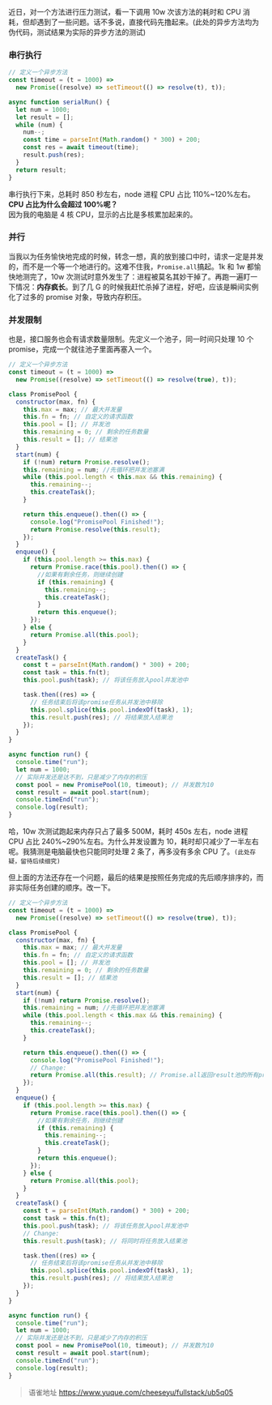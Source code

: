近日，对一个方法进行压力测试，看一下调用 10w 次该方法的耗时和 CPU 消耗，但却遇到了一些问题。话不多说，直接代码先撸起来。(此处的异步方法均为伪代码，测试结果为实际的异步方法的测试)

### 串行执行

```javascript
// 定义一个异步方法
const timeout = (t = 1000) =>
  new Promise((resolve) => setTimeout(() => resolve(t), t));

async function serialRun() {
  let num = 1000;
  let result = [];
  while (num) {
    num--;
    const time = parseInt(Math.random() * 300) + 200;
    const res = await timeout(time);
    result.push(res);
  }
  return result;
}
```

串行执行下来，总耗时 850 秒左右，node 进程 CPU 占比 110%~120%左右。  
**CPU 占比为什么会超过 100%呢？**  
因为我的电脑是 4 核 CPU，显示的占比是多核累加起来的。

### 并行

当我以为任务愉快地完成的时候，转念一想，真的放到接口中时，请求一定是并发的，而不是一个等一个地进行的。这难不住我，`Promise.all`搞起。1k 和 1w 都愉快地测完了，10w 次测试时意外发生了：进程被莫名其妙干掉了。再跑一遍盯一下情况：**内存疯长**。到了几 G 的时候我赶忙杀掉了进程，好吧，应该是瞬间实例化了过多的 promise 对象，导致内存积压。

### 并发限制

也是，接口服务也会有请求数量限制。先定义一个池子，同一时间只处理 10 个 promise，完成一个就往池子里面再塞入一个。

```javascript
// 定义一个异步方法
const timeout = (t = 1000) =>
  new Promise((resolve) => setTimeout(() => resolve(true), t));

class PromisePool {
  constructor(max, fn) {
    this.max = max; // 最大并发量
    this.fn = fn; // 自定义的请求函数
    this.pool = []; // 并发池
    this.remaining = 0; // 剩余的任务数量
    this.result = []; // 结果池
  }
  start(num) {
    if (!num) return Promise.resolve();
    this.remaining = num; //先循环把并发池塞满
    while (this.pool.length < this.max && this.remaining) {
      this.remaining--;
      this.createTask();
    }

    return this.enqueue().then(() => {
      console.log("PromisePool Finished!");
      return Promise.resolve(this.result);
    });
  }
  enqueue() {
    if (this.pool.length >= this.max) {
      return Promise.race(this.pool).then(() => {
        //如果有剩余任务，则继续创建
        if (this.remaining) {
          this.remaining--;
          this.createTask();
        }
        return this.enqueue();
      });
    } else {
      return Promise.all(this.pool);
    }
  }
  createTask() {
    const t = parseInt(Math.random() * 300) + 200;
    const task = this.fn(t);
    this.pool.push(task); // 将该任务放入pool并发池中

    task.then((res) => {
      // 任务结束后将该promise任务从并发池中移除
      this.pool.splice(this.pool.indexOf(task), 1);
      this.result.push(res); // 将结果放入结果池
    });
  }
}

async function run() {
  console.time("run");
  let num = 1000;
  // 实际并发还是达不到，只是减少了内存的积压
  const pool = new PromisePool(10, timeout); // 并发数为10
  const result = await pool.start(num);
  console.timeEnd("run");
  console.log(result);
}
```

哈，10w 次测试跑起来内存只占了最多 500M，耗时 450s 左右，node 进程 CPU 占比 240%~290%左右。为什么并发设置为 10，耗时却只减少了一半左右呢。我猜测是电脑最快也只能同时处理 2 条了，再多没有多余 CPU 了。`(此处存疑，留待后续细究)`

但上面的方法还存在一个问题，最后的结果是按照任务完成的先后顺序排序的，而非实际任务创建的顺序。改一下。

```javascript
// 定义一个异步方法
const timeout = (t = 1000) =>
  new Promise((resolve) => setTimeout(() => resolve(true), t));

class PromisePool {
  constructor(max, fn) {
    this.max = max; // 最大并发量
    this.fn = fn; // 自定义的请求函数
    this.pool = []; // 并发池
    this.remaining = 0; // 剩余的任务数量
    this.result = []; // 结果池
  }
  start(num) {
    if (!num) return Promise.resolve();
    this.remaining = num; //先循环把并发池塞满
    while (this.pool.length < this.max && this.remaining) {
      this.remaining--;
      this.createTask();
    }

    return this.enqueue().then(() => {
      console.log("PromisePool Finished!");
      // Change:
      return Promise.all(this.result); // Promise.all返回result池的所有promise
    });
  }
  enqueue() {
    if (this.pool.length >= this.max) {
      return Promise.race(this.pool).then(() => {
        //如果有剩余任务，则继续创建
        if (this.remaining) {
          this.remaining--;
          this.createTask();
        }
        return this.enqueue();
      });
    } else {
      return Promise.all(this.pool);
    }
  }
  createTask() {
    const t = parseInt(Math.random() * 300) + 200;
    const task = this.fn(t);
    this.pool.push(task); // 将该任务放入pool并发池中
    // Change:
    this.result.push(task); // 将同时将任务放入结果池

    task.then((res) => {
      // 任务结束后将该promise任务从并发池中移除
      this.pool.splice(this.pool.indexOf(task), 1);
      this.result.push(res); // 将结果放入结果池
    });
  }
}

async function run() {
  console.time("run");
  let num = 1000;
  // 实际并发还是达不到，只是减少了内存的积压
  const pool = new PromisePool(10, timeout); // 并发数为10
  const result = await pool.start(num);
  console.timeEnd("run");
  console.log(result);
}
```
  
> 语雀地址 https://www.yuque.com/cheeseyu/fullstack/ub5q05